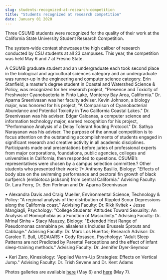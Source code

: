 ```yaml
---
slug: students-recognized-at-research-competition
title: "Students recognized at research competition"
date: January 01 2020
---
```


<p>Three CSUMB students were recognized for the quality of their work at the California State University Student Research Competition.
</p><p>The system-wide contest showcases the high caliber of research conducted by CSU students at all 23 campuses. This year, the competition was held May 6 and 7 at Fresno State.
</p><p>A CSUMB graduate student and an undergraduate each took second place in the biological and agricultural sciences category and an undergraduate was runner-up in the engineering and computer science category. Erin Stanfield, a master’s degree student in Coastal and Watershed Science &amp; Policy, was recognized for her research project, "Presence and Toxicity of Freshwater Cyanobacteria in Pinto Lake, Monterey Bay Area, California." Dr. Aparna Sreenivasan was her faculty adviser. Kevin Johnson, a biology major, was honored for his project, "A Comparison of Cyanobacterial Abundance and Potential Toxicity in Two California Coastal Lakes." Dr. Sreenivasan was his adviser. Edgar Calcanas, a computer science and information technology major, earned recognition for his project, "Performance Analysis of a Delay Tolerant Routing Protocol." Dr. Sathya Narayanan was his adviser. The purpose of the annual competition is to focus attention on the outstanding accomplishments of students engaged in significant research and creative activity in all academic disciplines. Participants made oral presentations before juries of professional experts from major corporations, foundations, public agencies, colleges and universities in California, then responded to questions. CSUMB’s representatives were chosen by a campus selection committee.? Other students who presented their work: ?• Anthony Basilio, Biology: "Effects of body size on the swimming performance and pectoral fin growth of black surfperch (embiotoca jacksoni) from central California." Advising Faculty: Dr. Lara Ferry, Dr. Ben Perlman and Dr. Aparna Sreenivasan
</p><p>• Alexandra Davis and Craig Mueller, Environmental Science, Technology &amp; Policy: "A regional analysis of the distribution of Rippled Scour Depressions along the California coast." Advising Faculty: Dr. Rikk Kvitek • Jesse Mangiagli, Psychology: "College Students’ Attitudes Toward Sexuality: An Analysis of Homophobia as a Function of Masculinity." Advising Faculty: Dr. Mrinal Sinha • Stacy Mauzey, Biology: "Extended Host Range of Pseudomonas cannabina pv. alisalensis Includes Brussels Sprouts and Cabbage." Advising Faculty: Dr. Marc Los Huertos; Research Advisor: Dr. Carolee T. Bull, USDA/ARS • Cody Rosasco, Psychology: "Adult Sleep Patterns are not Predicted by Parental Perceptions and the effect of infant sleep-training methods." Advising Faculty: Dr. Jennifer Dyer-Seymour
</p><p>• Keri Zaro, Kinesiology: "Applied Warm-Up Strategies: Effects on Vertical Jump." Advising Faculty: Dr. Trish Sevene and Dr. Kent Adams
</p><p>Photos galleries are available <a href="http://25thcsuannualresearhcompetition.shutterfly.com/">here</a> (May 6) and <a href="http://studentresearchcompetitionday2.shutterfly.com/">here</a> (May 7).  
</p>
